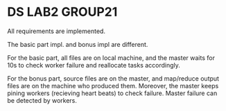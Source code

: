 <!--
 * @Author: amamiya-yuuko-1225 1913250675@qq.com
 * @Date: 2024-12-02 21:53:02
 * @LastEditors: amamiya-yuuko-1225 1913250675@qq.com
 * @Description: 
-->
# DS LAB2 GROUP21

All requirements are implemented.

The basic part impl. and bonus impl are different.

For the basic part, all files are on local machine, and the master waits for 10s to
check worker failure and reallocate tasks accordingly.

For the bonus part, source files are on the master, and map/reduce output files are 
on the machine who produced them. Moreover, the master keeps pining workers (recieving heart beats) to check failure. Master failure can be detected by workers.